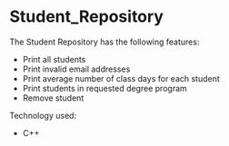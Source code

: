 # Student_Repository
The Student Repository has the following features:
- Print all students
- Print invalid email addresses
- Print average number of class days for each student
- Print students in requested degree program
- Remove student
 
Technology used:
- C++

